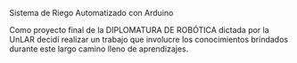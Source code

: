 Sistema de Riego Automatizado con Arduino

Como proyecto final de la DIPLOMATURA DE ROBÓTICA dictada por la UnLAR  decidí realizar un  trabajo que involucre los conocimientos brindados durante este largo camino lleno de aprendizajes.


